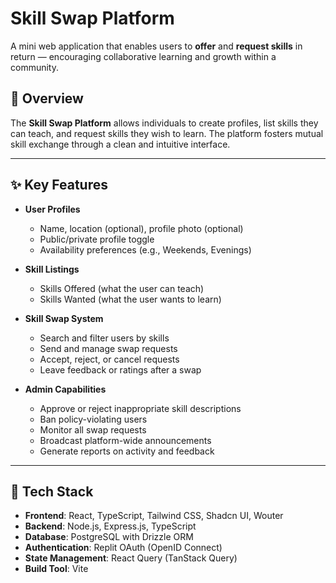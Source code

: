 # Skill Swap Platform

A mini web application that enables users to **offer** and **request skills** in return — encouraging collaborative learning and growth within a community.

## 🚀 Overview

The **Skill Swap Platform** allows individuals to create profiles, list skills they can teach, and request skills they wish to learn. The platform fosters mutual skill exchange through a clean and intuitive interface.

---

## ✨ Key Features

- **User Profiles**
  - Name, location (optional), profile photo (optional)
  - Public/private profile toggle
  - Availability preferences (e.g., Weekends, Evenings)

- **Skill Listings**
  - Skills Offered (what the user can teach)
  - Skills Wanted (what the user wants to learn)

- **Skill Swap System**
  - Search and filter users by skills
  - Send and manage swap requests
  - Accept, reject, or cancel requests
  - Leave feedback or ratings after a swap

- **Admin Capabilities**
  - Approve or reject inappropriate skill descriptions
  - Ban policy-violating users
  - Monitor all swap requests
  - Broadcast platform-wide announcements
  - Generate reports on activity and feedback

---

## 🧱 Tech Stack

- **Frontend**: React, TypeScript, Tailwind CSS, Shadcn UI, Wouter
- **Backend**: Node.js, Express.js, TypeScript
- **Database**: PostgreSQL with Drizzle ORM
- **Authentication**: Replit OAuth (OpenID Connect)
- **State Management**: React Query (TanStack Query)
- **Build Tool**: Vite
